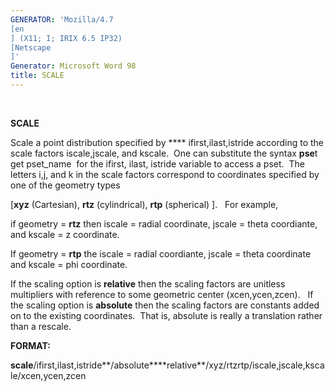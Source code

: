 ```yaml
---
GENERATOR: 'Mozilla/4.7 
[en
] (X11; I; IRIX 6.5 IP32) 
[Netscape
]'
Generator: Microsoft Word 98
title: SCALE
---
```


 

 **SCALE**

Scale a point distribution specified by **** ifirst,ilast,istride
according to the scale factors iscale,jscale, and kscale.  One can
substitute the syntax **pse**t get pset\_name  for the ifirst, ilast,
istride variable to access a pset.  The letters i,j, and k in the scale
factors correspond to coordinates specified by one of the geometry types

[**xyz** (Cartesian), **rtz** (cylindrical), **rtp** (spherical)
].  
For example,

if geometry = **rtz** then iscale = radial coordinate, jscale = theta
coordiante, and kscale = z coordinate.

If geometry = **rtp** the iscale = radial coordiante, jscale = theta
coordinate and kscale = phi coordinate.

If the scaling option is **relative** then the scaling factors are
unitless multipliers with reference to some geometric center
(xcen,ycen,zcen).   If the scaling option is **absolute** then the
scaling factors are constants added on to the existing coordinates. 
That is, absolute is really a translation rather than a rescale.

**FORMAT:**

**scale**/ifirst,ilast,istride**/absolute****relative**/xyz/rtzrtp/iscale,jscale,kscale/xcen,ycen,zcen
